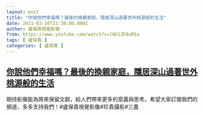 ```yaml
---
layout: post
title: "你說他們幸福嗎？最後的換親家庭，隱居深山過著世外桃源般的生活"
date: 2021-03-26T22:30:06.000Z
author: 盧保貴視覺影像
from: https://www.youtube.com/watch?v=lNX1Zh8uM1o
tags: [ 盧保貴 ]
categories: [ 盧保貴 ]
---
```

<!--1616797806000-->
[你說他們幸福嗎？最後的換親家庭，隱居深山過著世外桃源般的生活](https://www.youtube.com/watch?v=lNX1Zh8uM1o)
------

<div>
期待影像能為將來保留文獻，給人們帶來更多的意義與思考。希望大家訂閱我們的頻道，多多支持我們！#盧保貴視覺影像#珍貴攝影#三農
</div>
